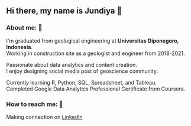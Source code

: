 ## Hi there, my name is Jundiya :wave:

### About me: :dart:

I'm graduated from geological engineering at **Universitas Diponegoro, Indonesia**.<br />
Working in construction site as a geologist and engineer from 2018-2021.

Passionate about data analytics and content creation.<br />
I enjoy designing social media post of geoscience community.

Currently learning R, Python, SQL, Spreadsheet, and Tableau.<br />
Completed Google Data Analytics Professional Certificate from Coursera.

### How to reach me: :pushpin:

Making connection on [LinkedIn](https://www.linkedin.com/in/jundiya/)
